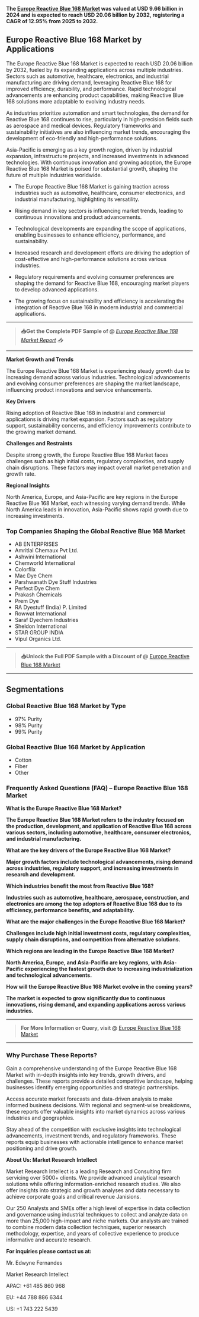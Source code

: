 <p><strong>The <a href="https://www.marketresearchintellect.com/download-sample/?rid=943831&amp;utm_source=Pulse-April-Europe&amp;utm_medium=852">Europe Reactive Blue 168 Market</a> was valued at USD 9.66 billion in 2024 and is expected to reach USD 20.06 billion by 2032, registering a CAGR of 12.95% from 2025 to 2032.</strong></p><h2>Europe Reactive Blue 168 Market by Applications&nbsp;</h2><p><p>The Europe Reactive Blue 168 Market is expected to reach USD 20.06 billion by 2032, fueled by its expanding applications across multiple industries. Sectors such as automotive, healthcare, electronics, and industrial manufacturing are driving demand, leveraging Reactive Blue 168 for improved efficiency, durability, and performance. Rapid technological advancements are enhancing product capabilities, making Reactive Blue 168 solutions more adaptable to evolving industry needs.</p><p>As industries prioritize automation and smart technologies, the demand for Reactive Blue 168 continues to rise, particularly in high-precision fields such as aerospace and medical devices. Regulatory frameworks and sustainability initiatives are also influencing market trends, encouraging the development of eco-friendly and high-performance solutions.</p><p>Asia-Pacific is emerging as a key growth region, driven by industrial expansion, infrastructure projects, and increased investments in advanced technologies. With continuous innovation and growing adoption, the Europe Reactive Blue 168 Market is poised for substantial growth, shaping the future of multiple industries worldwide.</p></p><ul><li><p>The Europe Reactive Blue 168 Market is gaining traction across industries such as automotive, healthcare, consumer electronics, and industrial manufacturing, highlighting its versatility.</p></li><li><p>Rising demand in key sectors is influencing market trends, leading to continuous innovations and product advancements.</p></li><li><p>Technological developments are expanding the scope of applications, enabling businesses to enhance efficiency, performance, and sustainability.</p></li><li><p>Increased research and development efforts are driving the adoption of cost-effective and high-performance solutions across various industries.</p></li><li><p>Regulatory requirements and evolving consumer preferences are shaping the demand for Reactive Blue 168, encouraging market players to develop advanced applications.</p></li><li><p>The growing focus on sustainability and efficiency is accelerating the integration of Reactive Blue 168 in modern industrial and commercial applications.</p></li></ul><hr /><blockquote><p><strong><span class="font-[700]">📥Get the Complete PDF Sample of @ </span></strong><em><span class="font-[700]"><a href="https://www.marketresearchintellect.com/download-sample/?rid=943831&amp;utm_source=Pulse-April-Europe&amp;utm_medium=852" target="_blank" data-tracking-control-name="article-ssr-frontend-pulse_little-text-block" data-tracking-will-navigate="" data-test-link="">Europe Reactive Blue 168 Market Report</a>&nbsp;📥</span></em></p></blockquote><hr /><p class="" data-start="77" data-end="360"><strong data-start="77" data-end="105">Market Growth and Trends</strong></p><p class="" data-start="77" data-end="360">The Europe Reactive Blue 168 Market is experiencing steady growth due to increasing demand across various industries. Technological advancements and evolving consumer preferences are shaping the market landscape, influencing product innovations and service enhancements.</p><p class="" data-start="362" data-end="606"><strong data-start="362" data-end="377">Key Drivers</strong></p><p class="" data-start="362" data-end="606">Rising adoption of Reactive Blue 168 in industrial and commercial applications is driving market expansion. Factors such as regulatory support, sustainability concerns, and efficiency improvements contribute to the growing market demand.</p><p class="" data-start="608" data-end="849"><strong data-start="608" data-end="637">Challenges and Restraints</strong></p><p class="" data-start="608" data-end="849">Despite strong growth, the Europe Reactive Blue 168 Market faces challenges such as high initial costs, regulatory complexities, and supply chain disruptions. These factors may impact overall market penetration and growth rate.</p><p class="" data-start="851" data-end="1095"><strong data-start="851" data-end="872">Regional Insights</strong></p><p class="" data-start="851" data-end="1095">North America, Europe, and Asia-Pacific are key regions in the Europe Reactive Blue 168 Market, each witnessing varying demand trends. While North America leads in innovation, Asia-Pacific shows rapid growth due to increasing investments.</p><p><h3>Top Companies Shaping the Global Reactive Blue 168 Market </h3><ul><li>AB ENTERPRISES</li><li>Amritlal Chemaux Pvt Ltd.</li><li>Ashwini International</li><li>Chemworld International</li><li>Colorflix</li><li>Mac Dye Chem</li><li>Parshwanath Dye Stuff Industries</li><li>Perfect Dye Chem</li><li>Prakash Chemicals</li><li>Prem Dye</li><li>RA Dyestuff (India) P. Limited</li><li>Rowwat International</li><li>Saraf Dyechem Industries</li><li>Sheldon International</li><li>STAR GROUP INDIA</li><li>Vipul Organics Ltd.</li></ul></p><hr /><blockquote><p><strong>📥Unlock the Full PDF Sample with a Discount of @</strong> <a href="https://www.marketresearchintellect.com/ask-for-discount/?rid=943831&amp;utm_source=Pulse-April-Europe&amp;utm_medium=852">Europe Reactive Blue 168 Market</a></p></blockquote><hr /><p><h2>Segmentations</h2><h3>Global Reactive Blue 168 Market by Type</h3><ul><li>97% Purity</li><li>98% Purity</li><li>99% Purity</li></ul><h3>Global Reactive Blue 168 Market by Application</h3><ul><li>Cotton</li><li>Fiber</li><li>Other</li></ul></p><h3><strong>Frequently Asked Questions (FAQ) &ndash; Europe Reactive Blue 168 Market</strong></h3><p><strong>What is the Europe Reactive Blue 168 Market?</strong></p><p><strong>The Europe Reactive Blue 168 Market refers to the industry focused on the production, development, and application of Reactive Blue 168 across various sectors, including automotive, healthcare, consumer electronics, and industrial manufacturing.</strong></p><p><strong>What are the key drivers of the Europe Reactive Blue 168 Market?</strong></p><p><strong>Major growth factors include technological advancements, rising demand across industries, regulatory support, and increasing investments in research and development.</strong></p><p><strong>Which industries benefit the most from Reactive Blue 168?</strong></p><p><strong>Industries such as automotive, healthcare, aerospace, construction, and electronics are among the top adopters of Reactive Blue 168 due to its efficiency, performance benefits, and adaptability.</strong></p><p><strong>What are the major challenges in the Europe Reactive Blue 168 Market?</strong></p><p><strong>Challenges include high initial investment costs, regulatory complexities, supply chain disruptions, and competition from alternative solutions.</strong></p><p><strong>Which regions are leading in the Europe Reactive Blue 168 Market?</strong></p><p><strong>North America, Europe, and Asia-Pacific are key regions, with Asia-Pacific experiencing the fastest growth due to increasing industrialization and technological advancements.</strong></p><p><strong>How will the Europe Reactive Blue 168 Market evolve in the coming years?</strong></p><p><strong>The market is expected to grow significantly due to continuous innovations, rising demand, and expanding applications across various industries.</strong></p><hr /><blockquote><p><span class="font-[700]"><strong>For More Information or Query, visit&nbsp;@</strong>&nbsp;</span><span class="font-[700]"><a href="https://www.marketresearchintellect.com/product/global-reactive-blue-168-market/?utm_source=Linkedin&utm_medium=852" target="_blank" data-tracking-control-name="article-ssr-frontend-pulse_little-text-block" data-tracking-will-navigate="" data-test-link="">Europe Reactive Blue 168 Market</a></span></p></blockquote><hr /><h3><strong data-start="0" data-end="31">Why Purchase These Reports?</strong></h3><p class="" data-start="35" data-end="297">Gain a comprehensive understanding of the Europe Reactive Blue 168 Market with in-depth insights into key trends, growth drivers, and challenges. These reports provide a detailed competitive landscape, helping businesses identify emerging opportunities and strategic partnerships.</p><p class="" data-start="299" data-end="540">Access accurate market forecasts and data-driven analysis to make informed business decisions. With regional and segment-wise breakdowns, these reports offer valuable insights into market dynamics across various industries and geographies.</p><p class="" data-start="542" data-end="784">Stay ahead of the competition with exclusive insights into technological advancements, investment trends, and regulatory frameworks. These reports equip businesses with actionable intelligence to enhance market positioning and drive growth.</p><p><strong><span class="font-[700]">About Us: Market Research Intellect</span></strong></p><p><span class="">Market Research Intellect is a leading Research and Consulting firm servicing over 5000+ clients. We provide advanced analytical research solutions while offering information-enriched research studies.&nbsp;</span>We also offer insights into strategic and growth analyses and data necessary to achieve corporate goals and critical revenue Janisions.</p><p><span class="">Our 250 Analysts and SMEs offer a high level of expertise in data collection and governance using industrial techniques to collect and analyze data on more than 25,000 high-impact and niche markets. Our analysts are trained to combine modern data collection techniques, superior research methodology, expertise, and years of collective experience to produce informative and accurate research.</span></p><p><strong>For inquiries please contact us at:</strong></p><p>Mr. Edwyne Fernandes</p><p>Market Research Intellect</p><p>APAC: +61 485 860 968</p><p>EU: +44 788 886 6344</p><p>US: +1 743 222 5439</p>